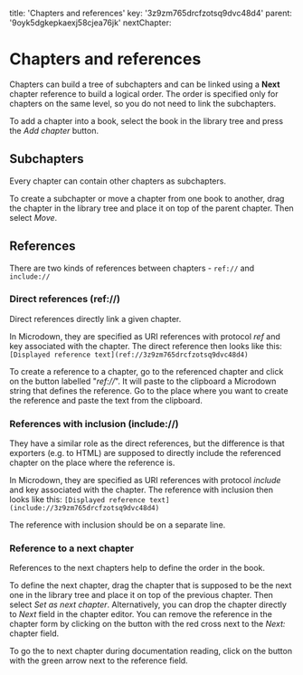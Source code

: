 title: 'Chapters and references'
key: '3z9zm765drcfzotsq9dvc48d4'
parent: '9oyk5dgkepkaexj58cjea76jk'
nextChapter: 

# Chapters and references

Chapters can build a tree of subchapters and can be linked using a **Next** chapter reference to build a logical order.  The order is specified only for chapters on the same level, so you do not need to link the subchapters.

To add a chapter into a book, select the book in the library tree and press the _Add chapter_ button.

## Subchapters

Every chapter can contain other chapters as subchapters. 

To create a subchapter or move a chapter from one book to another, drag the chapter in the library tree and place it on top of the parent chapter. Then select _Move_. 

## References

There are two kinds of references between chapters - `ref://` and `include://`

### Direct references (ref://)

Direct references directly link a given chapter. 

In Microdown, they are specified as URI references with protocol _ref_ and key associated with the chapter.  The direct reference then looks like this: `[Displayed reference text](ref://3z9zm765drcfzotsq9dvc48d4)`

To create a reference to a chapter, go to the referenced chapter and click on the button labelled "_ref://_". It will paste to the clipboard a Microdown string that defines the reference. Go to the place where you want to create the reference and paste the text from the clipboard.

### References with inclusion (include://)

They have a similar role as the direct references, but the difference is that exporters (e.g. to HTML) are supposed to directly include the referenced chapter on the place where the reference is. 

In Microdown, they are specified as URI references with protocol _include_ and key associated with the chapter.  The reference with inclusion then looks like this: `[Displayed reference text](include://3z9zm765drcfzotsq9dvc48d4)`

The reference with inclusion should be on a separate line.

### Reference to a next chapter

References to the next chapters help to define the order in the book.  

To define the next chapter, drag the chapter that is supposed to be the next one in the library tree and place it on top of the previous chapter. Then select _Set as next chapter_. Alternatively, you can drop the chapter directly to _Next_ field in the chapter editor. You can remove the reference in the chapter form by clicking on the button with the red cross next to the _Next:_ chapter field.

To go the to next chapter during documentation reading, click on the button with the green arrow next to the reference field.

